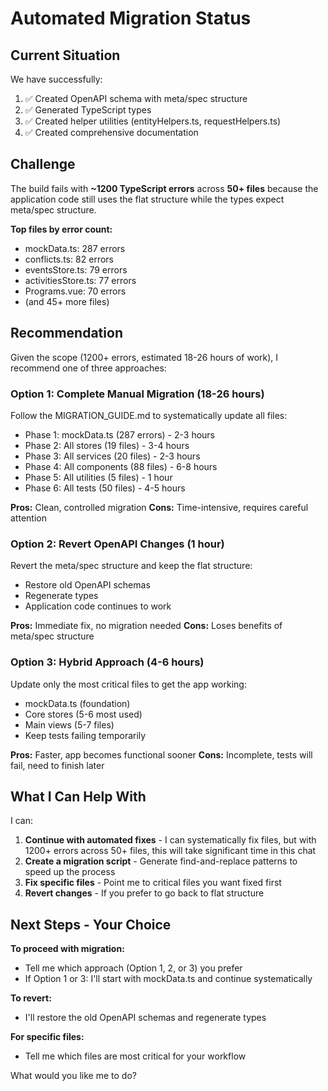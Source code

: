 # Automated Migration Status

## Current Situation

We have successfully:
1. ✅ Created OpenAPI schema with meta/spec structure
2. ✅ Generated TypeScript types
3. ✅ Created helper utilities (entityHelpers.ts, requestHelpers.ts)
4. ✅ Created comprehensive documentation

## Challenge

The build fails with **~1200 TypeScript errors** across **50+ files** because the application code still uses the flat structure while the types expect meta/spec structure.

**Top files by error count:**
- mockData.ts: 287 errors
- conflicts.ts: 82 errors  
- eventsStore.ts: 79 errors
- activitiesStore.ts: 77 errors
- Programs.vue: 70 errors
- (and 45+ more files)

## Recommendation

Given the scope (1200+ errors, estimated 18-26 hours of work), I recommend one of three approaches:

### Option 1: Complete Manual Migration (18-26 hours)
Follow the MIGRATION_GUIDE.md to systematically update all files:
- Phase 1: mockData.ts (287 errors) - 2-3 hours
- Phase 2: All stores (19 files) - 3-4 hours
- Phase 3: All services (20 files) - 2-3 hours
- Phase 4: All components (88 files) - 6-8 hours
- Phase 5: All utilities (5 files) - 1 hour
- Phase 6: All tests (50 files) - 4-5 hours

**Pros:** Clean, controlled migration
**Cons:** Time-intensive, requires careful attention

### Option 2: Revert OpenAPI Changes (1 hour)
Revert the meta/spec structure and keep the flat structure:
- Restore old OpenAPI schemas
- Regenerate types
- Application code continues to work

**Pros:** Immediate fix, no migration needed
**Cons:** Loses benefits of meta/spec structure

### Option 3: Hybrid Approach (4-6 hours)
Update only the most critical files to get the app working:
- mockData.ts (foundation)
- Core stores (5-6 most used)
- Main views (5-7 files)
- Keep tests failing temporarily

**Pros:** Faster, app becomes functional sooner
**Cons:** Incomplete, tests will fail, need to finish later

## What I Can Help With

I can:
1. **Continue with automated fixes** - I can systematically fix files, but with 1200+ errors across 50+ files, this will take significant time in this chat
2. **Create a migration script** - Generate find-and-replace patterns to speed up the process
3. **Fix specific files** - Point me to critical files you want fixed first
4. **Revert changes** - If you prefer to go back to flat structure

## Next Steps - Your Choice

**To proceed with migration:**
- Tell me which approach (Option 1, 2, or 3) you prefer
- If Option 1 or 3: I'll start with mockData.ts and continue systematically

**To revert:**
- I'll restore the old OpenAPI schemas and regenerate types

**For specific files:**
- Tell me which files are most critical for your workflow

What would you like me to do?

